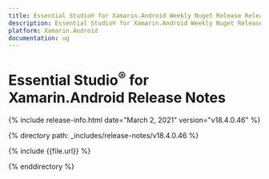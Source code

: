 ```yaml
---
title: Essential Studio® for Xamarin.Android Weekly Nuget Release Release Notes  
description: Essential Studio® for Xamarin.Android Weekly Nuget Release Release Notes  
platform: Xamarin.Android
documentation: ug
---
```


# Essential Studio<sup>®</sup> for Xamarin.Android  Release Notes  

{% include release-info.html date="March 2, 2021"  version="v18.4.0.46" %} 


{% directory path: _includes/release-notes/v18.4.0.46 %}

{% include {{file.url}} %}

{% enddirectory %}